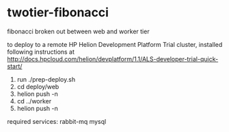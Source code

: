 # twotier-fibonacci
fibonacci broken out between web and worker tier

to deploy to a remote HP Helion Development Platform Trial cluster, installed following instructions at http://docs.hpcloud.com/helion/devplatform/1.1/ALS-developer-trial-quick-start/


1. run ./prep-deploy.sh
2. cd deploy/web
3. helion push -n
4. cd ../worker
5. helion push -n

required services:
rabbit-mq
mysql


